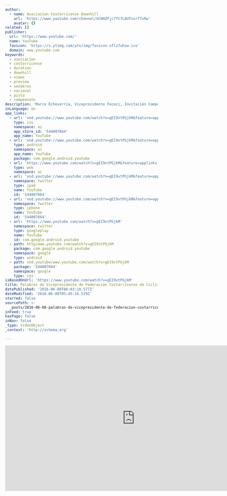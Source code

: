 ```yaml
---
author:
  - name: Asociacion Costarricense Downhill
    url: 'https://www.youtube.com/channel/UCHHZFjc7YtfL8UTssrTfxRw'
    avatar: {}
related: []
publisher:
  url: 'https://www.youtube.com/'
  name: YouTube
  favicon: 'https://s.ytimg.com/yts/img/favicon-vflz7uhzw.ico'
  domain: www.youtube.com
keywords:
  - asociacion
  - costarricense
  - duration
  - downhill
  - views
  - preview
  - senderos
  - nacional
  - pista
  - campeonato
description: 'Marco Echeverría, Vicepresidente Fecoci, Invitación Campeonato Nacional 2015'
inLanguage: en
app_links:
  - url: 'vnd.youtube://www.youtube.com/watch?v=gEI9vtPGjkM&feature=applinks'
    type: ios
    namespace: ai
    app_store_id: '544007664'
    app_name: YouTube
  - url: 'vnd.youtube://www.youtube.com/watch?v=gEI9vtPGjkM&feature=applinks'
    type: android
    namespace: ai
    app_name: YouTube
    package: com.google.android.youtube
  - url: 'https://www.youtube.com/watch?v=gEI9vtPGjkM&feature=applinks'
    type: web
    namespace: ai
  - url: 'vnd.youtube://www.youtube.com/watch?v=gEI9vtPGjkM&feature=applinks'
    namespace: twitter
    type: ipad
    name: YouTube
    id: '544007664'
  - url: 'vnd.youtube://www.youtube.com/watch?v=gEI9vtPGjkM&feature=applinks'
    namespace: twitter
    type: iphone
    name: YouTube
    id: '544007664'
  - url: 'https://www.youtube.com/watch?v=gEI9vtPGjkM'
    namespace: twitter
    type: googleplay
    name: YouTube
    id: com.google.android.youtube
  - path: http/www.youtube.com/watch?v=gEI9vtPGjkM
    package: com.google.android.youtube
    namespace: google
    type: android
  - path: vnd.youtube/www.youtube.com/watch?v=gEI9vtPGjkM
    package: '544007664'
    namespace: google
    type: ios
isBasedOnUrl: 'https://www.youtube.com/watch?v=gEI9vtPGjkM'
title: Palabras de Vicepresidente de Federación Costarricense de Ciclismo
datePublished: '2016-06-08T06:03:10.577Z'
dateModified: '2016-06-08T05:45:16.529Z'
starred: false
sourcePath: >-
  _posts/2016-06-08-palabras-de-vicepresidente-de-federacion-costarricense-de-ci.md
inFeed: true
hasPage: false
inNav: false
_type: VideoObject
_context: 'http://schema.org'

---
```

<iframe src="https://cdn.embedly.com/widgets/media.html?src=https%3A%2F%2Fwww.youtube.com%2Fembed%2FgEI9vtPGjkM%3Ffeature%3Doembed&amp;url=http%3A%2F%2Fwww.youtube.com%2Fwatch%3Fv%3DgEI9vtPGjkM&amp;image=https%3A%2F%2Fi.ytimg.com%2Fvi%2FgEI9vtPGjkM%2Fhqdefault.jpg&amp;key=b7d04c9b404c499eba89ee7072e1c4f7&amp;type=text%2Fhtml&amp;schema=youtube" width="854" height="480" scrolling="no" frameborder="0" allowfullscreen="" style=""></iframe>